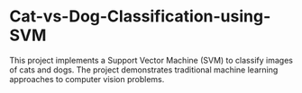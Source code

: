 # Cat-vs-Dog-Classification-using-SVM
This project implements a Support Vector Machine (SVM) to classify images of cats and dogs.
The project demonstrates traditional machine learning approaches to computer vision problems.

